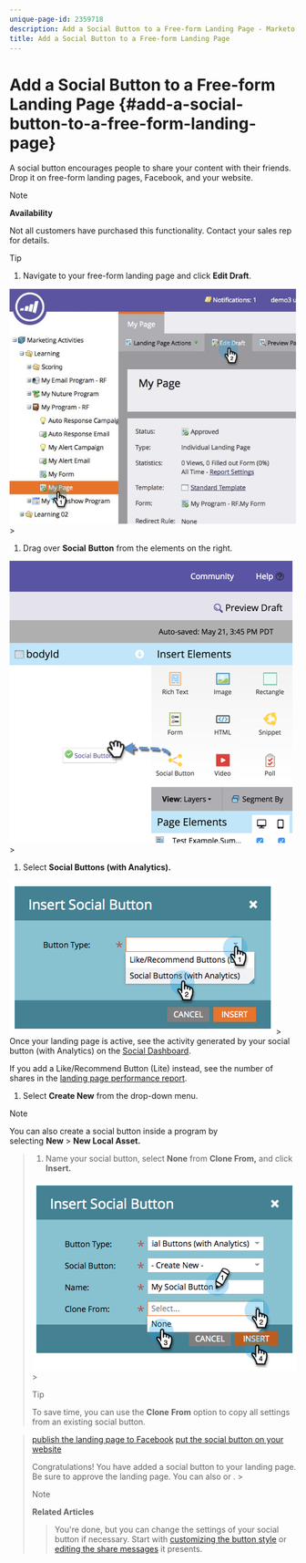 ```yaml
---
unique-page-id: 2359718
description: Add a Social Button to a Free-form Landing Page - Marketo Docs - Product Documentation
title: Add a Social Button to a Free-form Landing Page
---
```


# Add a Social Button to a Free-form Landing Page {#add-a-social-button-to-a-free-form-landing-page}

A social button encourages people to share your content with their friends. Drop it on free-form landing pages, Facebook, and your website.

>[!NOTE]
>
>**Availability**
>
>Not all customers have purchased this functionality. Contact your sales rep for details.

>[!TIP]
>
>1. Navigate to your free-form landing page and click **Edit Draft**. 
>
>   ![](assets/scoring.jpg)>
>1. Drag over **Social** **Button** from the elements on the right.
>
>   ![](assets/image2015-5-21-15-3a47-3a46.png)>
>1. Select **Social Buttons (with Analytics).**
>
>   ![](assets/image2014-9-17-10-3a35-3a13.png)>
>   Once your landing page is active, see the activity generated by your social button (with Analytics) on the [Social Dashboard](../../../../product-docs/demand-generation/social/social-functions/view-social-performance.md).
>
>   If you add a Like/Recommend Button (Lite) instead, see the number of shares in the [landing page performance report](../../../../product-docs/demand-generation/landing-pages/understanding-landing-pages/landing-page-performance-report.md). 
>
>1. Select **Create New** from the drop-down menu.
>
>   >[!NOTE]
>   >
>   >You can also create a social button inside a program by selecting&nbsp;**New**&nbsp;>&nbsp;**New Local Asset.** 

>
>1. Name your social button, select **None** from **Clone From,** and click **Insert.**
>
>   ![](assets/image2014-9-17-10-3a35-3a26.png)>
>   >[!TIP]
>   >
>   >To save time, you can use the&nbsp;**Clone** **From**&nbsp;option to copy all settings from an existing social button. 

>
>   [publish the landing page to Facebook](../../../../product-docs/demand-generation/facebook/publish-landing-pages-to-facebook.md) [put the social button on your website](../../../../product-docs/demand-generation/social/social-functions/deploy-social-on-your-website.md)
>
>Congratulations! You have added a social button to your landing page. Be sure to approve the landing page. You can also  or . >
>>[!NOTE]
>>
>>**Related Articles**
>
>>You're done, but you can change the settings of your social button if necessary. Start with [customizing the button style](../../../../product-docs/demand-generation/social/configuring-social-actions/customize-social-app-button.md)&nbsp;or&nbsp; [editing the share messages](../../../../product-docs/demand-generation/social/configuring-social-actions/configure-social-sign-up-share-flow.md)&nbsp;it presents. 

>


